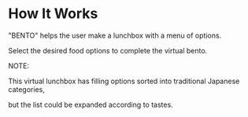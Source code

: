 # How It Works

"BENTO" helps the user make a lunchbox with a menu of options. 

Select the desired food options to complete the virtual bento.

NOTE:

This virtual lunchbox has filling options sorted into traditional Japanese categories, 

but the list could be expanded according to tastes.


